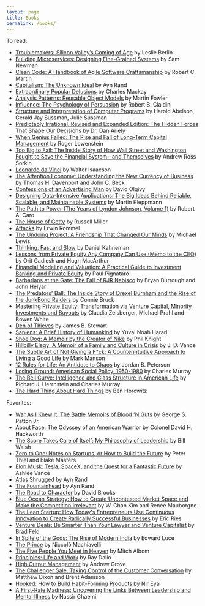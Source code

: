 ```yaml
---
layout: page
title: Books
permalink: /books/
---
```


To read:
- [Troublemakers: Silicon Valley’s Coming of Age](https://www.amazon.com/Troublemakers-Silicon-Valleys-Coming-Age/dp/1451651503/ref=sr_1_1?lipi=urn%3Ali%3Apage%3Ad_flagship3_pulse_read%3Bts4760kTRWK3jkf1mI%2F2Fw%3D%3D) by Leslie Berlin
- [Building Microservices: Designing Fine-Grained Systems](https://www.amazon.com/Building-Microservices-Designing-Fine-Grained-Systems/dp/1491950358/ref=sr_1_1?s=books&ie=UTF8&qid=1511837303&sr=1-1&keywords=microservices) by Sam Newman
- [Clean Code: A Handbook of Agile Software Craftsmanship](https://www.amazon.com/Clean-Code-Handbook-Software-Craftsmanship/dp/0132350882/ref=pd_sim_14_25?_encoding=UTF8&psc=1&refRID=TYSZNHSHKBPV4Q0FWV2T) by Robert C. Martin
- [Capitalism: The Unknown Ideal](https://www.aynrand.org/novels/capitalism-the-unknown-ideal) by Ayn Rand
- [Extraordinary Popular Delusions](https://www.amazon.com/Extraordinary-Popular-Delusions-Charles-Mackay/dp/0486432238) by Charles Mackay
- [Analysis Patterns: Reusable Object Models](https://www.amazon.com/gp/product/0201895420?ie=UTF8&tag=martinfowlerc-20&linkCode=as2&camp=1789&creative=9325&creativeASIN=0201895420) by Martin Fowler
- [Influence: The Psychology of Persuasion](https://www.amazon.com/gp/product/006124189X/ref=as_li_tf_tl?ie=UTF8&camp=1789&creative=9325&creativeASIN=006124189X&linkCode=as2&tag=favobooks0b-20) by Robert B. Cialdini
- [Structure and Interpretation of Computer Programs](https://www.amazon.com/gp/product/0262510871?ie=UTF8&camp=1789&creativeASIN=0262510871&linkCode=xm2&tag=favobooks0b-20) by Harold Abelson, Gerald Jay Sussman, Julie Sussman
- [Predictably Irrational, Revised and Expanded Edition: The Hidden Forces That Shape Our Decisions](https://www.amazon.com/gp/product/0061353248?ie=UTF8&camp=1789&creativeASIN=0061353248&linkCode=xm2&tag=favobooks0b-20) by Dr. Dan Ariely
- [When Genius Failed: The Rise and Fall of Long-Term Capital Management](https://www.amazon.com/gp/product/0375758259?ie=UTF8&camp=1789&creativeASIN=0375758259&linkCode=xm2&tag=favobooks0b-20) by Roger Lowenstein
- [Too Big to Fail: The Inside Story of How Wall Street and Washington Fought to Save the Financial System--and Themselves](https://www.amazon.com/gp/product/0143118242?ie=UTF8&camp=1789&creativeASIN=0143118242&linkCode=xm2&tag=favobooks0b-20) by Andrew Ross Sorkin
- [Leonardo da Vinci](https://www.amazon.com/Leonardo-Vinci-Walter-Isaacson/dp/1501139150/ref=sr_1_3?ie=UTF8&qid=1513522708&sr=8-3&keywords=da+vinci) by Walter Isaacson
- [The Attention Economy: Understanding the New Currency of Business](https://www.amazon.com/Attention-Economy-Understanding-Currency-Business/dp/1578518717) by Thomas H. Davenport and John C. Beck
- [Confessions of an Advertising Man](https://www.amazon.com/Confessions-Advertising-Man-David-Ogilvy/dp/190491537X) by David Olgivy
- [Designing Data-Intensive Applications: The Big Ideas Behind Reliable, Scalable, and Maintainable Systems](https://www.amazon.com/Designing-Data-Intensive-Applications-Reliable-Maintainable/dp/1449373321) by Martin Kleppmann
- [The Path to Power (The Years of Lyndon Johnson, Volume 1)](https://www.amazon.com/Path-Power-Years-Lyndon-Johnson/dp/0679729453) by Robert A. Caro
- [The House of Getty](https://www.amazon.com/House-Getty-Russell-Miller/dp/1448204356) by Russell Miller
- [Attacks](https://www.amazon.com/Attacks-Erwin-Rommel/dp/0960273603/) by Erwin Rommel
- [The Undoing Project: A Friendship That Changed Our Minds](https://www.amazon.com/Undoing-Project-Friendship-Changed-Minds/dp/0393254593) by Michael Lewis
- [Thinking, Fast and Slow](https://www.amazon.com/Thinking-Fast-Slow-Daniel-Kahneman/dp/0374533555/ref=pd_lpo_sbs_14_t_0?_encoding=UTF8&psc=1&refRID=WWR2B08JB0SH22KXW7VH) by Daniel Kahneman
- [Lessons from Private Equity Any Company Can Use (Memo to the CEO)](https://www.amazon.com/Lessons-Private-Equity-Company-Memo/dp/1422124959) by Orit Gadiesh and Hugh MacArthur
- [Financial Modeling and Valuation: A Practical Guide to Investment Banking and Private Equity](https://www.amazon.com/Financial-Modeling-Valuation-Practical-Investment/dp/1118558766) by Paul Pignataro
- [Barbarians at the Gate: The Fall of RJR Nabisco](https://www.amazon.com/Barbarians-Gate-Fall-RJR-Nabisco/dp/0061655554) by Bryan Burrough and John Helyar
- [The Predators' Ball: The Inside Story of Drexel Burnham and the Rise of the JunkBond Raiders](https://www.amazon.com/Predators-Ball-Burnham-JunkBond-Raiders/dp/0140120904) by Connie Bruck
- [Mastering Private Equity: Transformation via Venture Capital, Minority Investments and Buyouts](https://www.amazon.com/Mastering-Private-Equity-Transformation-Investments/dp/1119327970) by Claudia Zeisberger, Michael Prahl and Bowen White
- [Den of Thieves](https://www.amazon.com/Den-Thieves-James-B-Stewart/dp/067179227X) by James B. Stewart
- [Sapiens: A Brief History of Humankind](https://www.amazon.com/gp/product/0062316117) by Yuval Noah Harari
- [Shoe Dog: A Memoir by the Creator of Nike](https://www.amazon.com/gp/product/1501135929) by Phil Knight
- [Hillbilly Elegy: A Memoir of a Family and Culture in Crisis](https://www.amazon.com/gp/product/0062300555) by J. D. Vance
- [The Subtle Art of Not Giving a F*ck: A Counterintuitive Approach to Living a Good Life](https://www.amazon.com/gp/product/0062457713) by Mark Manson
- [12 Rules for Life: An Antidote to Chaos](https://www.amazon.com/12-Rules-Life-Antidote-Chaos/dp/0345816021) by Jordan B. Peterson
- [Losing Ground: American Social Policy, 1950-1980](https://www.amazon.com/Losing-Ground-American-Social-1950-1980/dp/0465065880) by Charles Murray
- [The Bell Curve: Intelligence and Class Structure in American Life](https://www.amazon.com/Bell-Curve-Intelligence-Structure-Paperbacks/dp/0684824299) by Richard J. Herrnstein and Charles Murray
- [The Hard Thing About Hard Things](https://www.amazon.com/Hard-Thing-About-Things-Building/dp/0062273205) by Ben Horowitz

Favorites:
- [War As I Knew It: The Battle Memoirs of Blood 'N Guts](https://www.amazon.com/War-As-Knew-Battle-Memoirs/dp/0553259911) by George S. Patton Jr.
- [About Face: The Odyssey of an American Warrior](https://www.amazon.com/About-Face-Odyssey-American-Warrior/dp/0671695347) by Colonel David H. Hackworth
- [The Score Takes Care of Itself: My Philosophy of Leadership](https://www.amazon.com/Score-Takes-Care-Itself-Philosophy/dp/1591843472/) by Bill Walsh
- [Zero to One: Notes on Startups, or How to Build the Future](https://www.amazon.com/Zero-One-Notes-Startups-Future/dp/0804139296) by Peter Thiel and Blake Masters
- [Elon Musk: Tesla, SpaceX, and the Quest for a Fantastic Future](https://www.amazon.com/Elon-Musk-SpaceX-Fantastic-Future/dp/006230125X/ref=pd_lpo_sbs_14_t_2?_encoding=UTF8&psc=1&refRID=FKXXKS467F0A30PM9JX6) by Ashlee Vance
- [Atlas Shrugged](https://www.amazon.com/Atlas-Shrugged-Ayn-Rand/dp/0451191145/ref=sr_1_1?s=books&ie=UTF8&qid=1513461926&sr=1-1&keywords=atlas+shrugged) by Ayn Rand
- [The Fountainhead](https://www.amazon.com/Fountainhead-Ayn-Rand/dp/0451191153/ref=sr_1_1?s=books&ie=UTF8&qid=1513461954&sr=1-1&keywords=fountainhead) by Ayn Rand
- [The Road to Character](https://www.amazon.com/Road-Character-David-Brooks/dp/0812983416/ref=sr_1_1?s=books&ie=UTF8&qid=1513461981&sr=1-1&keywords=a+road+to+character) by David Brooks
- [Blue Ocean Strategy: How to Create Uncontested Market Space and Make the Competition Irrelevant](https://www.amazon.com/Blue-Ocean-Strategy-Expanded-Uncontested/dp/1625274491/ref=sr_1_1?s=books&ie=UTF8&qid=1513462008&sr=1-1&keywords=blue+ocean+strategy) by W. Chan Kim and Renée Mauborgne
- [The Lean Startup: How Today's Entrepreneurs Use Continuous Innovation to Create Radically Successful Businesses](https://www.amazon.com/Lean-Startup-Entrepreneurs-Continuous-Innovation/dp/0307887898/ref=sr_1_1?s=books&ie=UTF8&qid=1513462054&sr=1-1&keywords=lean+startup) by Eric Ries
- [Venture Deals: Be Smarter Than Your Lawyer and Venture Capitalist](https://www.amazon.com/Venture-Deals-Smarter-Lawyer-Capitalist/dp/1119259754/ref=sr_1_1?s=books&ie=UTF8&qid=1513462088&sr=1-1&keywords=venture+deals) by Brad Feld
- [In Spite of the Gods: The Rise of Modern India](https://www.amazon.com/Spite-Gods-Rise-Modern-India/dp/1400079772) by Edward Luce
- [The Prince](https://www.amazon.com/Prince-Dover-Thrift-Editions/dp/0486272745) by Niccolò Machiavelli
- [The Five People You Meet in Heaven](https://www.amazon.com/Five-People-You-Meet-Heaven/dp/1401308589) by Mitch Albom
- [Principles: Life and Work](https://www.amazon.com/Principles-Life-Work-Ray-Dalio/dp/1501124021) by Ray Dalio
- [High Output Management](https://www.amazon.com/High-Output-Management-Andrew-Grove/dp/0679762884/) by Andrew Grove
- [The Challenger Sale: Taking Control of the Customer Conversation](https://www.amazon.com/Challenger-Sale-Control-Customer-Conversation/dp/1591844355) by Matthew Dixon and Brent Adamson
- [Hooked: How to Build Habit-Forming Products](https://www.amazon.com/Hooked-How-Build-Habit-Forming-Products/dp/1591847788) by Nir Eyal
- [A First-Rate Madness: Uncovering the Links Between Leadership and Mental Illness](https://www.amazon.com/First-Rate-Madness-Uncovering-Between-Leadership/dp/0143121332) by Nassir Ghaemi
